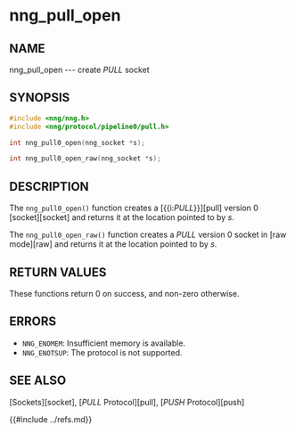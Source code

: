 # nng_pull_open

## NAME

nng_pull_open --- create _PULL_ socket

## SYNOPSIS

```c
#include <nng/nng.h>
#include <nng/protocol/pipeline0/pull.h>

int nng_pull0_open(nng_socket *s);

int nng_pull0_open_raw(nng_socket *s);
```

## DESCRIPTION

The `nng_pull0_open()` function creates a [{{i:*PULL*}}][pull] version 0
[socket][socket] and returns it at the location pointed to by _s_.

The `nng_pull0_open_raw()` function creates a _PULL_ version 0
socket in
[raw mode][raw] and returns it at the location pointed to by _s_.

## RETURN VALUES

These functions return 0 on success, and non-zero otherwise.

## ERRORS

* `NNG_ENOMEM`: Insufficient memory is available.
* `NNG_ENOTSUP`: The protocol is not supported.

## SEE ALSO

[Sockets][socket],
[_PULL_ Protocol][pull],
[_PUSH_ Protocol][push]

{{#include ../refs.md}}